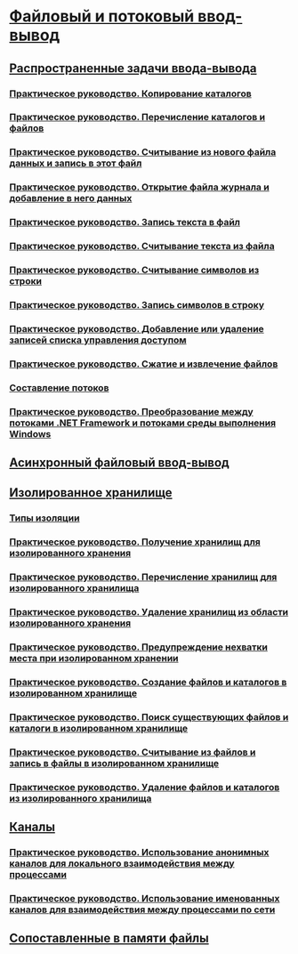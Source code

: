 # [Файловый и потоковый ввод-вывод](index.md)
## [Распространенные задачи ввода-вывода](commons-tasks.md)
### [Практическое руководство. Копирование каталогов](how-to-copy-directories.md)
### [Практическое руководство. Перечисление каталогов и файлов](how-to-enumerate-directories-and-files.md)
### [Практическое руководство. Считывание из нового файла данных и запись в этот файл](how-to-read-and-write-to-a-newly-created-data-file.md)
### [Практическое руководство. Открытие файла журнала и добавление в него данных](how-to-open-and-append-to-a-log-file.md)
### [Практическое руководство. Запись текста в файл](how-to-write-text-to-a-file.md)
### [Практическое руководство. Считывание текста из файла](how-to-read-text-from-a-file.md)
### [Практическое руководство. Считывание символов из строки](how-to-read-characters-from-a-string.md)
### [Практическое руководство. Запись символов в строку](how-to-write-characters-to-a-string.md)
### [Практическое руководство. Добавление или удаление записей списка управления доступом](how-to-add-or-remove-access-control-list-entries.md)
### [Практическое руководство. Сжатие и извлечение файлов](how-to-compress-and-extract-files.md)
### [Составление потоков](composing-streams.md)
### [Практическое руководство. Преобразование между потоками .NET Framework и потоками среды выполнения Windows](how-to-convert-between-dotnet-streams-and-winrt-streams.md)
## [Асинхронный файловый ввод-вывод](асинхронный-файловый-ввод-вывод.md)
## [Изолированное хранилище](isolated-storage.md)
### [Типы изоляции](types-of-isolation.md)
### [Практическое руководство. Получение хранилищ для изолированного хранения](how-to-obtain-stores-for-isolated-storage.md)
### [Практическое руководство. Перечисление хранилищ для изолированного хранилища](how-to-enumerate-stores-for-isolated-storage.md)
### [Практическое руководство. Удаление хранилищ из области изолированного хранения](how-to-delete-stores-in-isolated-storage.md)
### [Практическое руководство. Предупреждение нехватки места при изолированном хранении](how-to-anticipate-out-of-space-conditions-with-isolated-storage.md)
### [Практическое руководство. Создание файлов и каталогов в изолированном хранилище](how-to-create-files-and-directories-in-isolated-storage.md)
### [Практическое руководство. Поиск существующих файлов и каталоги в изолированном хранилище](how-to-find-existing-files-and-directories-in-isolated-storage.md)
### [Практическое руководство. Считывание из файлов и запись в файлы в изолированном хранилище](how-to-read-and-write-to-files-in-isolated-storage.md)
### [Практическое руководство. Удаление файлов и каталогов из изолированного хранилища](how-to-delete-files-and-directories-in-isolated-storage.md)
## [Каналы](pipe-operations.md)
### [Практическое руководство. Использование анонимных каналов для локального взаимодействия между процессами](how-to-use-anonymous-pipes-for-local-interprocess-communication.md)
### [Практическое руководство. Использование именованных каналов для взаимодействия между процессами по сети](how-to-use-named-pipes-for-network-interprocess-communication.md)
## [Сопоставленные в памяти файлы](memory-mapped-files.md)
